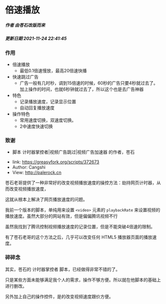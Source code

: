 # 倍速播放
##### 作者 由苍石改版而来
##### 更新日期 2021-11-24 22:41:45

### 作用

+ 倍速播放
  - 最低0.1倍速慢放，最高20倍速快播
+ 快速跳过广告
  - 广告一般有几时秒，调到15倍速的时候，60秒的广告只要4秒就过去了。加上操作的时间，也就6秒钟就过去了，所以这个也是去广告神器
+ 特色
  - 记录播放速度，记录显示位置
  - 自动回复播放速度
+ 操作特色
  - 常用速度切换，双速度切换。
  - 2中速度快速切换

### 致谢

+ 脚本 计时器掌控者|视频广告跳过|视频广告加速器 的作者，苍石
 - link: https://greasyfork.org/scripts/372673
 - Author: Cangshi
 - View: http://palerock.cn

 苍石老哥提供了一种非常好的改变视频播放速度的操控方法：劫持网页计时器，从而改变视频播放速度，

 这就从根本上解决了网页播放速度的问题。

 我前一个版本的脚本，单纯用来设置 `<video>` 元素的 `playbackRate` 来设置视频的播放速度。虽然大部分的网站有效，但是偏偏腾讯视频不行

 虽然我找到了腾讯控制视频播放速度的记录位置，但是不能突破4倍速的限制。

 有了苍石老哥的这个方法之后，几乎可以改变任何 HTML5 播放器页面的播放速度。

 ### 碎碎念

 其实，苍石的  计时器掌控者 脚本，已经做得非常不错的了。

 只是某些方面未能够满足我个人的需求，操作不够方便。所以就在他脚本的基础上进行删改。

 另外加上自己的操作控件，是的改变视频速度跟价方便。